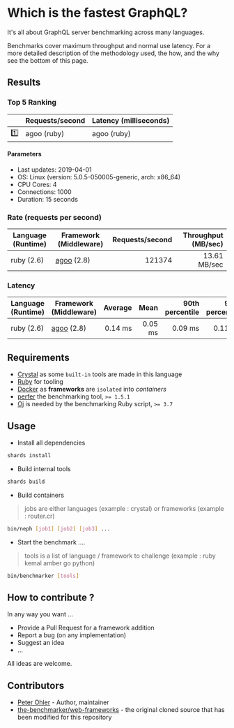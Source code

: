 # Which is the fastest GraphQL?

It's all about GraphQL server benchmarking across many languages.

Benchmarks cover maximum throughput and normal use latency. For a more
detailed description of the methodology used, the how, and the why see the
bottom of this page.

## Results

<!-- Result from here -->
### Top 5 Ranking
|    | Requests/second | Latency (milliseconds) |
|:--:| --------------- | ---------------------- |
| :one: | agoo (ruby) | agoo (ruby) |

#### Parameters
- Last updates: 2019-04-01
- OS: Linux (version: 5.0.5-050005-generic, arch: x86_64)
- CPU Cores: 4
- Connections: 1000
- Duration: 15 seconds

### Rate (requests per second)
| Language (Runtime) | Framework (Middleware) | Requests/second | Throughput (MB/sec) |
| -------------------| ---------------------- | ---------------:| -------------------:|
| ruby (2.6) | [agoo](github.com/ohler55/agoo) (2.8) | 121374 | 13.61 MB/sec |

### Latency
| Language (Runtime) | Framework (Middleware) | Average | Mean | 90th percentile | 99th percentile | 99.9th percentile | Standard Deviation |
| ------------------ | ---------------------- | -------:| ----:| ---------------:| ---------------:| -----------------:| ------------------:|
| ruby (2.6) | [agoo](github.com/ohler55/agoo) (2.8) | 0.14 ms | 0.05 ms | 0.09 ms | 0.11 ms | 29.96 ms | 2.55 |
<!-- Result till here -->

## Requirements

+ [Crystal](https://crystal-lang.org) as some `built-in` tools are made in this language
+ [Ruby](https://www.ruby-lang.org) for tooling
+ [Docker](https://www.docker.com) as **frameworks** are `isolated` into _containers_
+ [perfer](https://github.com/ohler55/perfer) the benchmarking tool, `>= 1.5.1`
+ [Oj](https://github.com/ohler55/oj) is needed by the benchmarking Ruby script, `>= 3.7`

## Usage

+ Install all dependencies

```sh
shards install
```

+ Build internal tools

```sh
shards build
```

+ Build containers

> jobs are either languages (example : crystal) or frameworks (example : router.cr)

```sh
bin/neph [job1] [job2] [job3] ...
```

+ Start the benchmark ....

> tools is a list of language / framework to challenge (example : ruby kemal amber go python)

```sh
bin/benchmarker [tools]
```

## How to contribute ?

In any way you want ...

+ Provide a Pull Request for a framework addition
+ Report a bug (on any implementation)
+ Suggest an idea
+ ...

All ideas are welcome.

## Contributors

- [Peter Ohler](https://github.com/ohler55) - Author, maintainer
- [the-benchmarker/web-frameworks](https://github.com/the-benchmarker/web-frameworks) - the original cloned source that has been modified for this repository
